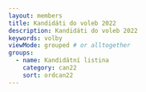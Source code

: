 ```yaml
---
layout: members
title: Kandidáti do voleb 2022
description: Kandidáti do voleb 2022
keywords: volby
viewMode: grouped # or alltogether
groups:
  - name: Kandidátní listina
    category: can22
    sort: ordcan22
---
```

